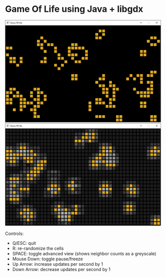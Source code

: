 # Game Of Life using Java + libgdx

![Normal View](https://github.com/LelsersLasers/GameOfLife/raw/main/libgdx/Showcase/normalView.PNG)
![Advanced View](https://github.com/LelsersLasers/GameOfLife/raw/main/libgdx/Showcase/advancedView.PNG)

Controls:
- Q/ESC: quit
- R: re-randomize the cells
- SPACE: toggle advanced view (shows neighbor counts as a greyscale)
- Mouse Down: toggle pause/freeze
- Up Arrow: increase updates per second by 1
- Down Arrow: decrease updates per second by 1
